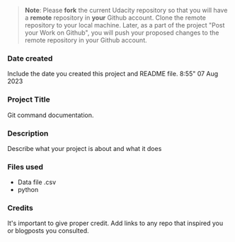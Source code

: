 >**Note**: Please **fork** the current Udacity repository so that you will have a **remote** repository in **your** Github account. Clone the remote repository to your local machine. Later, as a part of the project "Post your Work on Github", you will push your proposed changes to the remote repository in your Github account.

### Date created
Include the date you created this project and README file.
8:55" 07 Aug 2023

### Project Title
Git command documentation.

### Description
Describe what your project is about and what it does

### Files used
- Data file .csv
- python

### Credits
It's important to give proper credit. Add links to any repo that inspired you or blogposts you consulted.

